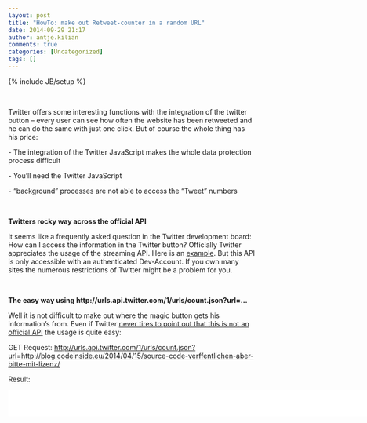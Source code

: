 ```yaml
---
layout: post
title: "HowTo: make out Retweet-counter in a random URL"
date: 2014-09-29 21:17
author: antje.kilian
comments: true
categories: [Uncategorized]
tags: []
---
```

{% include JB/setup %}
<p>&nbsp; <p>Twitter offers some interesting functions with the integration of the twitter button – every user can see how often the website has been retweeted and he can do the same with just one click. But of course the whole thing has his price: <p>- The integration of the Twitter JavaScript makes the whole data protection process difficult  <p>- You’ll need the Twitter JavaScript <p>- “background” processes are not able to access the “Tweet” numbers  <p><b></b>&nbsp; <p><b>Twitters rocky way across the official API</b> <p>It seems like a frequently asked question in the Twitter development board: How can I access the information in the Twitter button? Officially Twitter appreciates the usage of the streaming API. Here is an <a href="https://dev.twitter.com/discussions/5653">example</a>. But this API is only accessible with an authenticated Dev-Account. If you own many sites the numerous restrictions of Twitter might be a problem for you.  <p><b></b> <p><b></b>&nbsp; <p><b>The easy way using http://urls.api.twitter.com/1/urls/count.json?url=…</b> <p>Well it is not difficult to make out where the magic button gets his information’s from. Even if Twitter <a href="https://dev.twitter.com/discussions/5839">never tires to point out that this is not an official API</a> the usage is quite easy: <p>GET Request: <a href="http://urls.api.twitter.com/1/urls/count.json?url=http://blog.codeinside.eu/2014/04/15/source-code-verffentlichen-aber-bitte-mit-lizenz/">http://urls.api.twitter.com/1/urls/count.json?url=http://blog.codeinside.eu/2014/04/15/source-code-verffentlichen-aber-bitte-mit-lizenz/</a> <p>Result:</p> <div id="scid:9D7513F9-C04C-4721-824A-2B34F0212519:71b3a40b-e215-4f0c-8826-bbecfe5eaedf" class="wlWriterEditableSmartContent" style="float: none; padding-bottom: 0px; padding-top: 0px; padding-left: 0px; margin: 0px; display: inline; padding-right: 0px"><pre style=" width: 855px; height: 53px;background-color:White;overflow: auto;"><div><!--

Code highlighting produced by Actipro CodeHighlighter (freeware)
http://www.CodeHighlighter.com/

--><span style="color: #000000;">{</span><span style="color: #800000;">&quot;</span><span style="color: #800000;">count</span><span style="color: #800000;">&quot;</span><span style="color: #000000;">:</span><span style="color: #800080;">7</span><span style="color: #000000;">,</span><span style="color: #800000;">&quot;</span><span style="color: #800000;">url</span><span style="color: #800000;">&quot;</span><span style="color: #000000;">:</span><span style="color: #800000;">&quot;</span><span style="color: #800000;">http:\/\/blog.codeinside.eu\/2014\/04\/15\/source-code-verffentlichen-aber-bitte-mit-lizenz\/</span><span style="color: #800000;">&quot;</span><span style="color: #000000;">}</span></div></pre><!-- Code inserted with Steve Dunn's Windows Live Writer Code Formatter Plugin.  http://dunnhq.com --></div>
<p>&nbsp; <p>Via Code:</p>
<div id="scid:9D7513F9-C04C-4721-824A-2B34F0212519:388cfaae-0894-46de-834c-066b436e3397" class="wlWriterEditableSmartContent" style="float: none; padding-bottom: 0px; padding-top: 0px; padding-left: 0px; margin: 0px; display: inline; padding-right: 0px"><pre style=" width: 867px; height: 222px;background-color:White;overflow: auto;"><div><!--

Code highlighting produced by Actipro CodeHighlighter (freeware)
http://www.CodeHighlighter.com/

--><span style="color: #0000FF;">class</span><span style="color: #000000;"> Program
   </span><span style="color: #800080;">2</span><span style="color: #000000;">:     {
   </span><span style="color: #800080;">3</span><span style="color: #000000;">:         </span><span style="color: #0000FF;">static</span><span style="color: #000000;"> </span><span style="color: #0000FF;">void</span><span style="color: #000000;"> Main(</span><span style="color: #0000FF;">string</span><span style="color: #000000;">[] args)
   </span><span style="color: #800080;">4</span><span style="color: #000000;">:         {
   </span><span style="color: #800080;">5</span><span style="color: #000000;">:             </span><span style="color: #0000FF;">string</span><span style="color: #000000;"> url </span><span style="color: #000000;">=</span><span style="color: #000000;"> </span><span style="color: #800000;">&quot;</span><span style="color: #800000;">http://urls.api.twitter.com/1/urls/count.json?url=http://blog.codeinside.eu/2014/04/26/fix-excel-com-exception-code-2147467259-exception-from-hresult-0x80028018/#comments</span><span style="color: #800000;">&quot;</span><span style="color: #000000;">;
   </span><span style="color: #800080;">6</span><span style="color: #000000;">:  
   </span><span style="color: #800080;">7</span><span style="color: #000000;">:             </span><span style="color: #008000;">//</span><span style="color: #008000;"> Be carefull with this code - use async/await - </span><span style="color: #008000;">
</span><span style="color: #000000;">   </span><span style="color: #800080;">8</span><span style="color: #000000;">:             </span><span style="color: #008000;">//</span><span style="color: #008000;"> pure demo code inside a console application</span><span style="color: #008000;">
</span><span style="color: #000000;">   </span><span style="color: #800080;">9</span><span style="color: #000000;">:  
  </span><span style="color: #800080;">10</span><span style="color: #000000;">:             var client </span><span style="color: #000000;">=</span><span style="color: #000000;"> </span><span style="color: #0000FF;">new</span><span style="color: #000000;"> HttpClient();
  </span><span style="color: #800080;">11</span><span style="color: #000000;">:             var result </span><span style="color: #000000;">=</span><span style="color: #000000;"> client.GetAsync(url).Result;
  </span><span style="color: #800080;">12</span><span style="color: #000000;">:  
  </span><span style="color: #800080;">13</span><span style="color: #000000;">:             Console.WriteLine(result.Content.ReadAsStringAsync().Result);
  </span><span style="color: #800080;">14</span><span style="color: #000000;">:             Console.ReadLine();
  </span><span style="color: #800080;">15</span><span style="color: #000000;">:         }
  </span><span style="color: #800080;">16</span><span style="color: #000000;">:     }</span></div></pre><!-- Code inserted with Steve Dunn's Windows Live Writer Code Formatter Plugin.  http://dunnhq.com --></div>
<p>&nbsp; <p>The code is also available on <a href="https://github.com/Code-Inside/Samples/tree/master/2014/RetweetCounter">GitHub</a>.
<p>P.S.: Golem is using a similar code. It seems like it is working for big projects as well.
